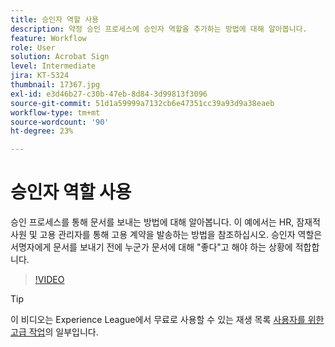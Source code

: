 ```yaml
---
title: 승인자 역할 사용
description: 약정 승인 프로세스에 승인자 역할을 추가하는 방법에 대해 알아봅니다.
feature: Workflow
role: User
solution: Acrobat Sign
level: Intermediate
jira: KT-5324
thumbnail: 17367.jpg
exl-id: e3d46b27-c30b-47eb-8d84-3d99813f3096
source-git-commit: 51d1a59999a7132cb6e47351cc39a93d9a38eaeb
workflow-type: tm+mt
source-wordcount: '90'
ht-degree: 23%

---
```


# 승인자 역할 사용

승인 프로세스를 통해 문서를 보내는 방법에 대해 알아봅니다. 이 예에서는 HR, 잠재적 사원 및 고용 관리자를 통해 고용 계약을 발송하는 방법을 참조하십시오. 승인자 역할은 서명자에게 문서를 보내기 전에 누군가 문서에 대해 &quot;좋다&quot;고 해야 하는 상황에 적합합니다.

>[!VIDEO](https://video.tv.adobe.com/v/3411221?quality=12&learn=on&hidetitle=true&captions=kor)

>[!TIP]
>
>이 비디오는 Experience League에서 무료로 사용할 수 있는 재생 목록 [사용자를 위한 고급 작업](https://experienceleague.adobe.com/ko/playlists/acrobat-sign-get-started-business-users)의 일부입니다.


